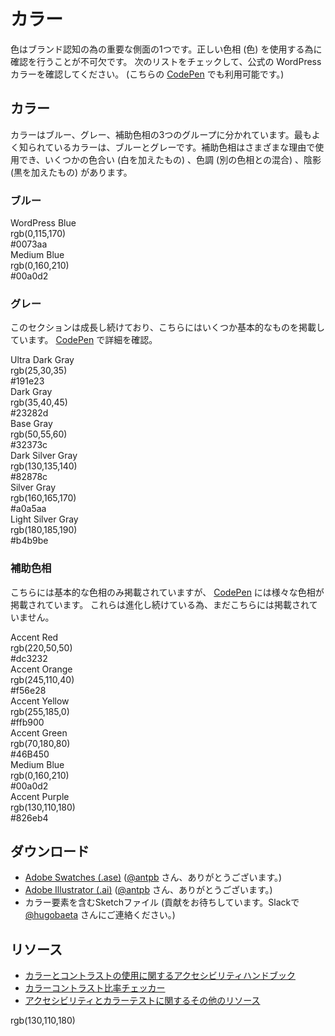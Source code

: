 <!-- # Colors -->
# カラー

<!-- Colors are one of the key aspects when it comes to brand recognition. Making sure we use the right hues (colors) is essential to that effect. Check out the following list to find the official WordPress colors. (Also available on [this codepen](https://codepen.io/hugobaeta/full/RNOzoV/)) -->
色はブランド認知の為の重要な側面の1つです。正しい色相 (色) を使用する為に確認を行うことが不可欠です。 次のリストをチェックして、公式の WordPress カラーを確認してください。 (こちらの [CodePen](https://codepen.io/hugobaeta/full/RNOzoV/) でも利用可能です。)

<!-- ## Colors -->
## カラー

<!-- Colors are separated into three groups. The Blues, the Grays, and Auxiliary colors. The most recognizable colors are, obviously, the Blues and Grays. The Auxiliary hues can be used for various reasons, and come in a variety of values, with some tints (added white), tones (mix with another hue), and shades (added black) -->
カラーはブルー、グレー、補助色相の3つのグループに分かれています。最もよく知られているカラーは、ブルーとグレーです。補助色相はさまざまな理由で使用でき、いくつかの色合い (白を加えたもの) 、色調 (別の色相との混合) 、陰影 (黒を加えたもの) があります。

<!-- class 情報保持のため html タグを残します -->
<div class="colors-wrapper">
<section class="colors-blue color-group">
  
<!-- ### Blues -->
### ブルー

<div class="wp-blue color value">
<div class="name">WordPress Blue</div>
<div class="rgb value-code">rgb(0,115,170)</div>
<div class="hex value-code">#0073aa</div>
</div>
<div class="medium-blue color value">
<div class="name">Medium Blue</div>
<div class="rgb value-code">rgb(0,160,210)</div>
<div class="hex value-code">#00a0d2</div>
</div>
</section>
<section class="colors-gray color-group">

<!-- ### Grays -->
### グレー

<!-- This section keeps growing, here are just some of the base ones. [More on the codepen](https://codepen.io/hugobaeta/full/RNOzoV/). -->
このセクションは成長し続けており、こちらにはいくつか基本的なものを掲載しています。 [CodePen](https://codepen.io/hugobaeta/full/RNOzoV/) で詳細を確認。

<div class="ultra-dark-gray color value">
<div class="name">Ultra Dark Gray</div>
<div class="rgb value-code">rgb(25,30,35)</div>
<div class="hex value-code">#191e23</div>
</div>
<div class="dark-gray color value">
<div class="name">Dark Gray</div>
<div class="rgb value-code">rgb(35,40,45)</div>
<div class="hex value-code">#23282d</div>
</div>
<div class="base-gray color value">
<div class="name">Base Gray</div>
<div class="rgb value-code">rgb(50,55,60)</div>
<div class="hex value-code">#32373c</div>
</div>
<div class="dark-silver-gray color value">
<div class="name">Dark Silver Gray</div>
<div class="rgb value-code">rgb(130,135,140)</div>
<div class="hex value-code">#82878c</div>
</div>
<div class="silver-gray color value">
<div class="name">Silver Gray</div>
<div class="rgb value-code">rgb(160,165,170)</div>
<div class="hex value-code">#a0a5aa</div>
</div>
<div class="light-silver-gray color value">
<div class="name">Light Silver Gray</div>
<div class="rgb value-code">rgb(180,185,190)</div>
<div class="hex value-code">#b4b9be</div>
</div>
</section>
<section class="colors-accent color-group">

<!-- ### Auxiliary Hues -->
### 補助色相

<!-- Here are just the base hues, but there’s a [plethora of tints, tones, and shades available on the codepen](https://codepen.io/hugobaeta/pen/RNOzoV). These keep evolving, so they don’t get documented here quite yet. -->
こちらには基本的な色相のみ掲載されていますが、 [CodePen](https://codepen.io/hugobaeta/pen/RNOzoV) には様々な色相が掲載されています。 これらは進化し続けている為、まだこちらには掲載されていません。

<div class="accent-red color">
<div class="value value-base">
<div class="name">Accent Red</div>
<div class="rgb value-code">rgb(220,50,50)</div>
<div class="hex value-code">#dc3232</div>
</div>
</div>
<div class="accent-orange color">
<div class="value value-base">
<div class="name">Accent Orange</div>
<div class="rgb value-code">rgb(245,110,40)</div>
<div class="hex value-code">#f56e28</div>
</div>
</div>
<div class="accent-yellow color">
<div class="value value-base">
<div class="name">Accent Yellow</div>
<div class="rgb value-code">rgb(255,185,0)</div>
<div class="hex value-code">#ffb900</div>
</div>
</div>
<div class="accent-green color">
<div class="value value-base">
<div class="name">Accent Green</div>
<div class="rgb value-code">rgb(70,180,80)</div>
<div class="hex value-code">#46B450</div>
</div>
</div>
<div class="accent-blue color">
<div class="value value-base">
<div class="name">Medium Blue</div>
<div class="rgb value-code">rgb(0,160,210)</div>
<div class="hex value-code">#00a0d2</div>
</div>
</div>
<div class="accent-purple color value-group">
<div class="value value-base">
<div class="name">Accent Purple</div>
<div class="rgb value-code">rgb(130,110,180)</div>
<div class="hex value-code">#826eb4</div>
</div>
</div>
</section>
</div>
<!-- / class 情報保持のため html タグを残します　ココまで -->

<!-- ## Downloads　-->
## ダウンロード

<!-- *   [Adobe Swatches (.ase)](https://cldup.com/41wt38Q-cI.ase) (props to [@antpb](https://profiles.wordpress.org/antpb/))
*   [Adobe Illustrator (.ai)](https://cldup.com/DG7vCr8ERF.ai) (props to [@antpb](https://profiles.wordpress.org/antpb/))
*   Sketch File with color elements (want to contribute one? ping [@hugobaeta](https://profiles.wordpress.org/hugobaeta/) on slack) -->
*   [Adobe Swatches (.ase)](https://cldup.com/41wt38Q-cI.ase) ([@antpb](https://profiles.wordpress.org/antpb/) さん、ありがとうございます。)
*   [Adobe Illustrator (.ai)](https://cldup.com/DG7vCr8ERF.ai) ([@antpb](https://profiles.wordpress.org/antpb/) さん、ありがとうございます。)
*   カラー要素を含むSketchファイル (貢献をお待ちしています。Slackで [@hugobaeta](https://profiles.wordpress.org/hugobaeta/) さんにご連絡ください。)

<!-- ## Resources -->
## リソース

<!-- *   [Accessibility handbook on uses of color and contrast](https://make.wordpress.org/accessibility/handbook/current-projects/use-of-color/)
*   [Color contrast ratio checker](http://webaim.org/resources/contrastchecker/)
*   [More resources regarding accessibility and color testing](http://webaim.org/resources/contrastchecker/)　-->
*   [カラーとコントラストの使用に関するアクセシビリティハンドブック](https://make.wordpress.org/accessibility/handbook/current-projects/use-of-color/)
*   [カラーコントラスト比率チェッカー](http://webaim.org/resources/contrastchecker/)
*   [アクセシビリティとカラーテストに関するその他のリソース](http://webaim.org/resources/contrastchecker/)

<div class="rgb value-code">rgb(130,110,180)</div>
